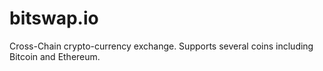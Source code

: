 # bitswap.io

Cross-Chain crypto-currency exchange. 
Supports several coins including Bitcoin and Ethereum.
